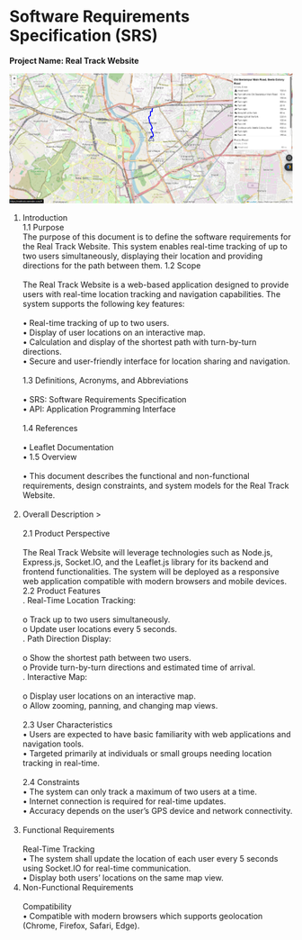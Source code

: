 
# Software Requirements Specification (SRS)

**Project Name: Real Track Website**

![Image Alt](https://github.com/Abdurrehman96x/RealTrack/blob/4cc9651b3ddc80f84a44bf4392a6713b901ea139/image.png)

1. Introduction <br />
1.1 Purpose <br />
The purpose of this document is to define the software requirements for the Real Track Website. This system enables real-time tracking of up to two users simultaneously, displaying their location and providing directions for the path between them.
1.2 Scope <br /><br />
The Real Track Website is a web-based application designed to provide users with real-time location tracking and navigation capabilities. The system supports the following key features: <br /> <br />
•	Real-time tracking of up to two users.<br />
•	Display of user locations on an interactive map.<br />
•	Calculation and display of the shortest path with turn-by-turn directions.<br />
•	Secure and user-friendly interface for location sharing and navigation.<br /><br />
1.3 Definitions, Acronyms, and Abbreviations<br /><br />
•	SRS: Software Requirements Specification<br />
•	API: Application Programming Interface<br /><br />
1.4 References <br /><br />
•	Leaflet Documentation <br />
•	1.5 Overview<br /><br />
•	This document describes the functional and non-functional requirements, design constraints, and system models for the Real Track Website. <br /><br />
2. Overall Description  ><br /><br />
2.1 Product Perspective<br /><br />
The Real Track Website will leverage technologies such as Node.js, Express.js, Socket.IO, and the Leaflet.js library for its backend and frontend functionalities. The system will be deployed as a responsive web application compatible with modern browsers and mobile devices.<br />
2.2 Product Features<br />
.	Real-Time Location Tracking:<br /><br />
o	Track up to two users simultaneously.<br />
o	Update user locations every 5 seconds.<br />
.	Path Direction Display:<br /><br />
o	Show the shortest path between two users.<br />
o	Provide turn-by-turn directions and estimated time of arrival.<br />
.	Interactive Map:<br /><br />
o	Display user locations on an interactive map.<br />
o	Allow zooming, panning, and changing map views.<br /><br />
2.3 User Characteristics<br />
•	Users are expected to have basic familiarity with web applications and navigation tools.<br />
•	Targeted primarily at individuals or small groups needing location tracking in real-time.<br /><br />
2.4 Constraints<br />
•	The system can only track a maximum of two users at a time.<br />
•	Internet connection is required for real-time updates.<br />
•	Accuracy depends on the user’s GPS device and network connectivity.<br /><br />
3. Functional Requirements<br /><br />
 Real-Time Tracking<br />
•	The system shall update the location of each user every 5 seconds using Socket.IO for real-time communication.<br />
•	Display both users’ locations on the same map view.<br />
4. Non-Functional Requirements<br /><br />
Compatibility<br />
•	Compatible with modern browsers which supports geolocation (Chrome, Firefox, Safari, Edge).<br />

